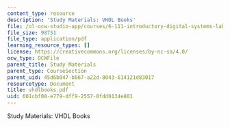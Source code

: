```yaml
---
content_type: resource
description: 'Study Materials: VHDL Books'
file: /ol-ocw-studio-app/courses/6-111-introductory-digital-systems-laboratory-fall-2002/601cbf08e779dff925570fdd0134e801_vhdlbooks.pdf
file_size: 98751
file_type: application/pdf
learning_resource_types: []
license: https://creativecommons.org/licenses/by-nc-sa/4.0/
ocw_type: OCWFile
parent_title: Study Materials
parent_type: CourseSection
parent_uid: 45d6b047-b667-a22d-8043-614121d83017
resourcetype: Document
title: vhdlbooks.pdf
uid: 601cbf08-e779-dff9-2557-0fdd0134e801
---
```

Study Materials: VHDL Books